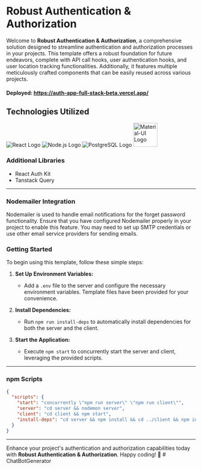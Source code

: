 # **Robust Authentication & Authorization**

Welcome to **Robust Authentication & Authorization**, a comprehensive solution designed to streamline authentication and authorization processes in your projects. This template offers a robust foundation for future endeavors, complete with API call hooks, user authentication hooks, and user location tracking functionalities. Additionally, it features multiple meticulously crafted components that can be easily reused across various projects.
#### Deployed: <a>https://auth-app-full-stack-beta.vercel.app/</a>
## Technologies Utilized

![React Logo](https://upload.wikimedia.org/wikipedia/commons/thumb/a/a7/React-icon.svg/64px-React-icon.svg.png) ![Node.js Logo](https://upload.wikimedia.org/wikipedia/commons/thumb/d/d9/Node.js_logo.svg/64px-Node.js_logo.svg.png) ![PostgreSQL Logo](https://upload.wikimedia.org/wikipedia/commons/thumb/2/29/Postgresql_elephant.svg/64px-Postgresql_elephant.svg.png) <img src="https://mui.com/static/logo.png" width="64" height="64" alt="Material-UI Logo">


### Additional Libraries
- React Auth Kit
- Tanstack Query
---

### Nodemailer Integration
Nodemailer is used to handle email notifications for the forget password functionality. Ensure that you have configured Nodemailer properly in your project to enable this feature. You may need to set up SMTP credentials or use other email service providers for sending emails.

### Getting Started

To begin using this template, follow these simple steps:

1. **Set Up Environment Variables:**
   - Add a `.env` file to the server and configure the necessary environment variables. Template files have been provided for your convenience.

2. **Install Dependencies:**
   - Run `npm run install-deps` to automatically install dependencies for both the server and the client.

3. **Start the Application:**
   - Execute `npm start` to concurrently start the server and client, leveraging the provided scripts.

---

### npm Scripts

```json
{
  "scripts": {
    "start": "concurrently \"npm run server\" \"npm run client\"",
    "server": "cd server && nodemon server",
    "client": "cd client && npm start",
    "install-deps": "cd server && npm install && cd ../client && npm install"
  }
}
```

---

Enhance your project's authentication and authorization capabilities today with **Robust Authentication & Authorization**. Happy coding! 🚀
#   C h a t B o t G e n e r a t o r  
 